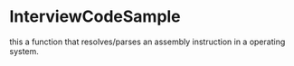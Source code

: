 # InterviewCodeSample
this a function that resolves/parses an assembly instruction in a operating system.
